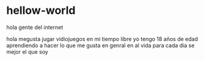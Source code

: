# hellow-world

hola gente del internet 

hola megusta jugar vidiojuegos en mi tiempo libre 
yo tengo 18 años de edad aprendiendo a hacer lo que me gusta en genral en al vida para cada dia se mejor el que soy
